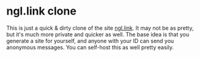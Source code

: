 # ngl.link clone

This is just a quick & dirty clone of the site [ngl.link](https://ngl.link). It may not be as pretty, but it's much more private and quicker as well. 
The base idea is that you generate a site for yourself, and anyone with your ID can send you anonymous messages.
You can self-host this as well pretty easily.
